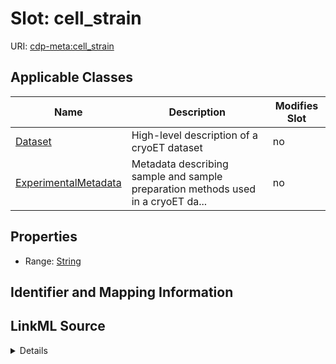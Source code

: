 

# Slot: cell_strain

URI: [cdp-meta:cell_strain](metadatacell_strain)



<!-- no inheritance hierarchy -->





## Applicable Classes

| Name | Description | Modifies Slot |
| --- | --- | --- |
| [Dataset](Dataset.md) | High-level description of a cryoET dataset |  no  |
| [ExperimentalMetadata](ExperimentalMetadata.md) | Metadata describing sample and sample preparation methods used in a cryoET da... |  no  |







## Properties

* Range: [String](String.md)





## Identifier and Mapping Information








## LinkML Source

<details>
```yaml
name: cell_strain
alias: cell_strain
domain_of:
- ExperimentalMetadata
- Dataset
range: string

```
</details>
